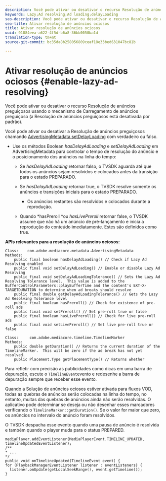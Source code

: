```yaml
---
description: Você pode ativar ou desativar o recurso Resolução de anúncios preguiçosos usando o mecanismo de Carregamento de anúncios preguiçoso (a Resolução de anúncios preguiçosos está desativada por padrão).
keywords: Lazy;Ad resolving;Ad loading;delayLoading
seo-description: Você pode ativar ou desativar o recurso Resolução de anúncios preguiçosos usando o mecanismo de Carregamento de anúncios preguiçoso (a Resolução de anúncios preguiçosos está desativada por padrão).
seo-title: Ativar resolução de anúncios ociosos
title: Ativar resolução de anúncios ociosos
uuid: 91884eea-a622-4f5d-b6a8-36bb0050ba1d
translation-type: tm+mt
source-git-commit: bc35da8b258056809ceaf18e33bed631047bc81b

---
```



# Ativar resolução de anúncios ociosos {#enable-lazy-ad-resolving}

Você pode ativar ou desativar o recurso Resolução de anúncios preguiçosos usando o mecanismo de Carregamento de anúncios preguiçoso (a Resolução de anúncios preguiçosos está desativada por padrão).

Você pode ativar ou desativar a Resolução de anúncios preguiçosos chamando [AdvertisingMetadata.setDelayLoading](https://help.adobe.com/en_US/primetime/api/psdk/javadoc_2.4/com/adobe/mediacore/metadata/AdvertisingMetadata.html#setDelayAdLoading-boolean-) com verdadeiro ou falso.

* Use os métodos Boolean *hasDelayAdLoading* e *setDelayAdLoading* em AdvertisingMetadata para controlar o tempo de resolução do anúncio e o posicionamento dos anúncios na linha do tempo:

   * Se *hasDelayAdLoading* retornar falso, o TVSDK aguarda até que todos os anúncios sejam resolvidos e colocados antes da transição para o estado PREPARADO.
   * Se *hasDelayAdLoading* retornar true, o TVSDK resolve somente os anúncios e transições iniciais para o estado PREPARADO.

      * Os anúncios restantes são resolvidos e colocados durante a reprodução.
   * Quando *hasPreroll *ou *hasLivePreroll* retornar false, o TVSDK assume que não há um anúncio de pré-lançamento e inicia a reprodução do conteúdo imediatamente. Estes são definidos como true.


**APIs relevantes para a resolução de anúncios ociosos:**

```
Class:    com.adobe.mediacore.metadata.AdvertisingMetadata 
Methods: 
    public final boolean hasDelayAdLoading() // Check if Lazy Ad Resolving enabled 
    public final void setDelayAdLoading() // Enable or disable Lazy Ad Resolving 
    public final void setDelayAdLoadingTolerance() // Sets the Lazy Ad Resolving Tolerance level.  This value is added to the BufferControlParameters::playBufferTime and the content's EXT-X-TARGETDURATION to determine when ad breaks should resolve 
    public final double getDelayAdLoadingTolerance() // Gets the Lazy Ad Resolving Tolerance level 
    public final boolean hasPreroll() // Check for existence of pre-roll ads 
    public final void setPreroll() // Set pre-roll true or false 
    public final boolean hasLivePreroll() // Check for live pre-roll ads 
    public final void setLivePreroll() // Set live pre-roll true or false

Class:     com.adobe.mediacore.timeline.TimelineMarker 
Methods: 
    public double getDuration() // Returns the current duration of the TimelineMarker.  This will be zero if the ad break has not yet resolved. 
    public Placement.Type getPlacementType() // Returns whether
```

Para refletir com precisão as publicidades como dicas em uma barra de depuração, escute o `TimelineEvent`evento e redesenhe a barra de depuração sempre que receber esse evento.

Quando a Solução de anúncios ociosos estiver ativada para fluxos VOD, todas as quebras de anúncios serão colocadas na linha do tempo, no entanto, muitas das quebras de anúncios ainda não serão resolvidas. O aplicativo pode determinar se deseja ou não desenhar esses marcadores verificando o `TimelineMarker::getDuration()`. Se o valor for maior que zero, os anúncios no intervalo do anúncio foram resolvidos.

O TVSDK despacha esse evento quando uma pausa de anúncio é resolvida e também quando o player muda para o status PREPARED.

```
mediaPlayer.addEventListener(MediaPlayerEvent.TIMELINE_UPDATED, timelineUpdatedEventListener); 
/** 
* ... 
*/ 
public void onTimelineUpdated(TimelineEvent event) { 
for (PlaybackManagerEventListener listener : eventListeners) { 
  listener.onUpdate(getLocalSeekRange(), event.getTimeline()); 
}
```
